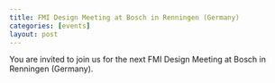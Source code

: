 ```yaml
---
title: FMI Design Meeting at Bosch in Renningen (Germany)
categories: [events]
layout: post
---
```


You are invited to join us for the next FMI Design Meeting at Bosch in Renningen (Germany).

